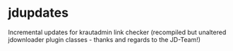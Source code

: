 # jdupdates
Incremental updates for krautadmin link checker (recompiled but unaltered jdownloader plugin classes - thanks and regards to the JD-Team!)
